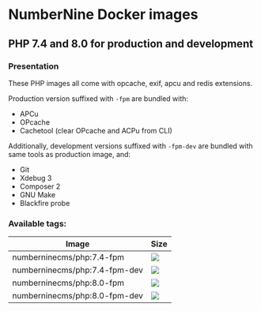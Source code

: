 # NumberNine Docker images

## PHP 7.4 and 8.0 for production and development

### Presentation

These PHP images all come with opcache, exif, apcu and redis extensions.

Production version suffixed with `-fpm` are bundled with:

* APCu
* OPcache
* Cachetool (clear OPcache and ACPu from CLI)

Additionally, development versions suffixed with `-fpm-dev` are bundled with same tools as production image, and:

* Git
* Xdebug 3
* Composer 2
* GNU Make
* Blackfire probe

### Available tags:

| Image  | Size |
| ------ | ---- |
| numberninecms/php:7.4-fpm     | [![](https://img.shields.io/docker/image-size/numberninecms/php/7.4-fpm)](https://hub.docker.com/r/numberninecms/php)     |
| numberninecms/php:7.4-fpm-dev | [![](https://img.shields.io/docker/image-size/numberninecms/php/7.4-fpm-dev)](https://hub.docker.com/r/numberninecms/php) |
| numberninecms/php:8.0-fpm     | [![](https://img.shields.io/docker/image-size/numberninecms/php/8.0-fpm)](https://hub.docker.com/r/numberninecms/php)     |
| numberninecms/php:8.0-fpm-dev | [![](https://img.shields.io/docker/image-size/numberninecms/php/8.0-fpm-dev)](https://hub.docker.com/r/numberninecms/php) |
